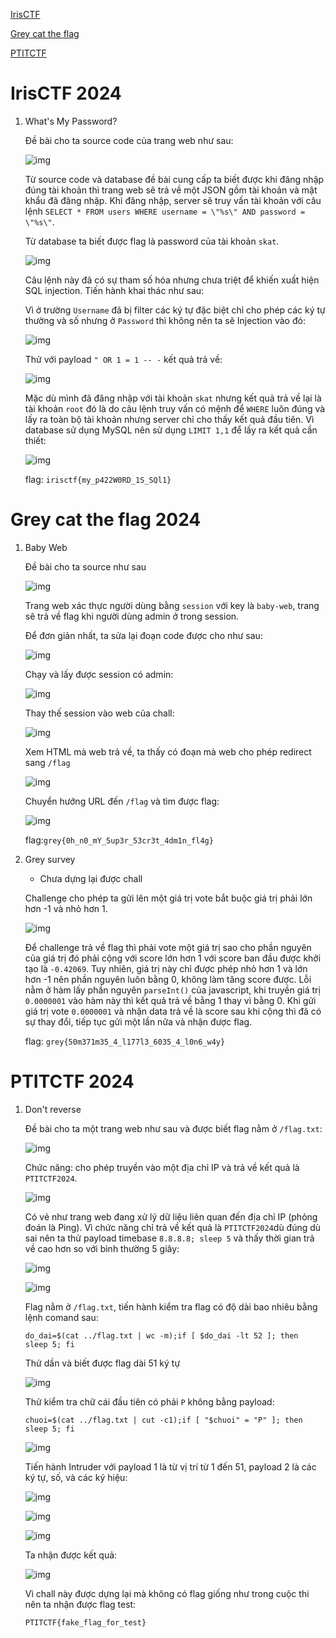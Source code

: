 [IrisCTF](https://github.com/dnamgithub33/Write_up_CTF_2024/tree/main?tab=readme-ov-file#irisctf-2024)

[Grey cat the flag](https://github.com/dnamgithub33/Write_up_CTF_2024/tree/main?tab=readme-ov-file#grey-cat-the-flag-2024)

[PTITCTF](https://github.com/dnamgithub33/Write_up_CTF_2024/tree/main?tab=readme-ov-file#ptitctf-2024)

# IrisCTF 2024
1. What's My Password?

    Đề bài cho ta source code của trang web như sau:
    
    ![img](https://github.com/dnamgithub33/Write_up_CTF_2024/blob/8507b91bde0dacf66b8a740bc335d421ce0ac7e5/image_iris/1.png)

    Từ source code và database đề bài cung cấp ta biết được khi đăng nhập đúng tài khoản thì trang web sẽ trả về một JSON gồm tài khoản và mật khẩu đã đăng nhập. Khi đăng nhập, server sẽ truy vấn tài khoản với câu lệnh ```SELECT * FROM users WHERE username = \"%s\" AND password = \"%s\"```.

    Từ database ta biết được flag là password của tài khoản ```skat```.
    
    ![img](https://github.com/dnamgithub33/Write_up_CTF_2024/blob/015ada975dfdc753782e42777e5cf646e1298ea0/image_iris/2.png)

    Câu lệnh này đã có sự tham số hóa nhưng chưa triệt để khiến xuất hiện SQL injection. Tiến hành khai thác như sau:

    Vì ở trường ```Username``` đã bị filter các ký tự đặc biệt chỉ cho phép các ký tự thường và số nhưng ở ```Password``` thì không nên ta sẽ Injection vào đó:

    ![img](https://github.com/dnamgithub33/Write_up_CTF_2024/blob/015ada975dfdc753782e42777e5cf646e1298ea0/image_iris/3.png)

    Thử với payload ```" OR 1 = 1 -- -``` kết quả trả về:

    ![img](https://github.com/dnamgithub33/Write_up_CTF_2024/blob/015ada975dfdc753782e42777e5cf646e1298ea0/image_iris/4.png)

    Mặc dù mình đã đăng nhập với tài khoản ```skat``` nhưng kết quả trả về lại là tài khoản ```root``` đó là do câu lệnh truy vấn có mệnh để ```WHERE``` luôn đúng và lấy ra toàn bộ tài khoản nhưng server chỉ cho thấy kết quả đầu tiên. Vì database sử dụng MySQL nên sử dụng ```LIMIT 1,1``` để lấy ra kết quả cần thiết:

    ![img](https://github.com/dnamgithub33/Write_up_CTF_2024/blob/015ada975dfdc753782e42777e5cf646e1298ea0/image_iris/5.png)

    flag: ```irisctf{my_p422W0RD_1S_SQl1}```
# Grey cat the flag 2024
1. Baby Web

    Đề bài cho ta source như sau

    ![img](https://github.com/dnamgithub33/Write_up_CTF_2024/blob/7df287f7c2fc34abeac2180dfbc2e03aad1261b1/image_grey/1.png)

    Trang web xác thực người dùng bằng ```session``` với key là ```baby-web```, trang sẽ trả về flag khi người dùng admin ở trong session.

    Để đơn giản nhất, ta sửa lại đoạn code được cho như sau:

    ![img](https://github.com/dnamgithub33/Write_up_CTF_2024/blob/7df287f7c2fc34abeac2180dfbc2e03aad1261b1/image_grey/2.png)

    Chạy và lấy được session có admin:

    ![img](https://github.com/dnamgithub33/Write_up_CTF_2024/blob/7df287f7c2fc34abeac2180dfbc2e03aad1261b1/image_grey/3.png)

    Thay thế session vào web của chall:

    ![img](https://github.com/dnamgithub33/Write_up_CTF_2024/blob/7df287f7c2fc34abeac2180dfbc2e03aad1261b1/image_grey/4.png)

    Xem HTML mà web trả về, ta thấy có đoạn mà web cho phép redirect sang ```/flag```

    ![img](https://github.com/dnamgithub33/Write_up_CTF_2024/blob/7df287f7c2fc34abeac2180dfbc2e03aad1261b1/image_grey/5.png)

    Chuyển hướng URL đến ```/flag``` và tìm được flag:

    ![img](https://github.com/dnamgithub33/Write_up_CTF_2024/blob/7df287f7c2fc34abeac2180dfbc2e03aad1261b1/image_grey/6.png)

    flag:```grey{0h_n0_mY_5up3r_53cr3t_4dm1n_fl4g}```
2. Grey survey
    
    * Chưa dựng lại được chall

    Challenge cho phép ta gửi lên một giá trị vote bắt buộc giá trị phải lớn hơn -1 và nhỏ hơn 1. 

    ![img](https://github.com/dnamgithub33/Write_up_CTF_2024/blob/f3fc6e8580a6105fe53d30f813f7a36b2e8c1048/image_grey/7.png)

    Để challenge trả về flag thì phải vote một giá trị sao cho phần nguyên của giá trị đó phải cộng với score lớn hơn 1 với score ban đầu được khởi tạo là ```-0.42069```. Tuy nhiên, giá trị này chỉ được phép nhỏ hơn 1 và lớn hơn -1 nên phần nguyên luôn bằng 0, không làm tăng score được. Lỗi nằm ở hàm lấy phần nguyên ```parseInt()``` của javascript, khi truyền giá trị ```0.0000001``` vào hàm này thì kết quả trả về bằng 1 thay vì bằng 0. Khi gửi giá trị vote ```0.0000001``` và nhận data trả về là score sau khi cộng thì đã có sự thay đổi, tiếp tục gửi một lần nữa và nhận được flag.

    flag: ```grey{50m371m35_4_l177l3_6035_4_l0n6_w4y}```

# PTITCTF 2024
1. Don't reverse

    Đề bài cho ta một trang web như sau và được biết flag nằm ở ```/flag.txt```:

    ![img](https://github.com/dnamgithub33/Write_up_CTF_2024/blob/fe0c7b58609be893160a39e0063eb43cc49e18b2/image_PTITCTF/1.png)

    Chức năng: cho phép truyền vào một địa chỉ IP và trả về kết quả là ```PTITCTF2024```.

    ![img](https://github.com/dnamgithub33/Write_up_CTF_2024/blob/fe0c7b58609be893160a39e0063eb43cc49e18b2/image_PTITCTF/1.png)

    Có vẻ như trang web đang xử lý dữ liệu liên quan đến địa chỉ IP (phỏng đoán là Ping). Vì chức năng chỉ trả về kết quả là  ```PTITCTF2024```dù đúng dù sai nên ta thử payload timebase ```8.8.8.8; sleep 5``` và thấy thời gian trả về cao hơn so với bình thường 5 giây:

    ![img](https://github.com/dnamgithub33/Write_up_CTF_2024/blob/c1a6fedf0342ebac12192a10b7e92aa070417e25/image_PTITCTF/3.png)

    ![img](https://github.com/dnamgithub33/Write_up_CTF_2024/blob/07719e8c203d1accc397875cb798556b00de4358/image_PTITCTF/4.png)

    Flag nằm ở ```/flag.txt```, tiến hành kiểm tra flag có độ dài bao nhiêu bằng lệnh comand sau: 

    ```do_dai=$(cat ../flag.txt | wc -m);if [ $do_dai -lt 52 ]; then   sleep 5; fi```

    Thử dần và biết được flag dài 51 ký tự

    ![img](https://github.com/dnamgithub33/Write_up_CTF_2024/blob/4f91c8b4c175cf60dbf8c33e86e9e96372b174c1/image_PTITCTF/5.png)

    Thử kiểm tra chữ cái đầu tiên có phải ```P``` không bằng payload:

    ```chuoi=$(cat ../flag.txt | cut -c1);if [ "$chuoi" = "P" ]; then   sleep 5; fi```

    ![img](https://github.com/dnamgithub33/Write_up_CTF_2024/blob/6d276a9e4eea39e5c5ade259a48b087532205b46/image_PTITCTF/7.png)

    Tiến hành Intruder với payload 1 là từ vị trí từ 1 đến 51, payload 2 là các ký tự, số, và các ký hiệu:

    ![ịmg](https://github.com/dnamgithub33/Write_up_CTF_2024/blob/1f77381bd55972c5dd814f7847fbcb397b07dee4/image_PTITCTF/8.png)

    ![img](https://github.com/dnamgithub33/Write_up_CTF_2024/blob/1f77381bd55972c5dd814f7847fbcb397b07dee4/image_PTITCTF/9.png)

    ![img](https://github.com/dnamgithub33/Write_up_CTF_2024/blob/75fbe1b53f58b5341ab94060d6bb4735b4ca3c4f/image_PTITCTF/10.png)

    Ta nhận được kết quả:

    ![img](https://github.com/dnamgithub33/Write_up_CTF_2024/blob/75fbe1b53f58b5341ab94060d6bb4735b4ca3c4f/image_PTITCTF/11.png)

    Vì chall này được dựng lại mà không có flag giống như trong cuộc thi nên ta nhận được flag test:

    ```PTITCTF{fake_flag_for_test}```



    
    
    



